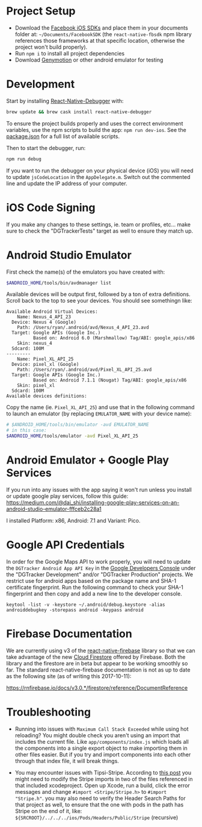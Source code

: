 # Project Setup

- Download the [Facebook iOS SDKs](https://developers.facebook.com/docs/ios/) and place them in your documents folder at: `~/Documents/FacebookSDK` (the `react-native-fbsdk` npm library references those frameworks at that specific location, otherwise the project won't build properly).
- Run `npm i` to install all project dependencies
- Download [Genymotion](https://www.genymotion.com/) or other android emulator for testing

# Development

Start by installing [React-Native-Debugger](https://github.com/jhen0409/react-native-debugger) with:

```bash
brew update && brew cask install react-native-debugger
```

To ensure the project builds properly and uses the correct environment variables, use the npm scripts to build the app: `npm run dev-ios`. See the [package.json](./package.json) for a full list of available scripts.

Then to start the debugger, run:

```bash
npm run debug
```

If you want to run the debugger on your physical device (iOS) you will need to update `jsCodeLocation` in the `AppDelegate.m`. Switch out the commented line and update the IP address of your computer.

# iOS Code Signing

If you make any changes to these settings, ie. team or profiles, etc... make sure to check the "DGTrackerTests" target as well to ensure they match up.

# Android Studio Emulator

First check the name(s) of the emulators you have created with:

```bash
$ANDROID_HOME/tools/bin/avdmanager list
```

Available devices will be output first, followed by a ton of extra definitions. Scroll back to the top to see your devices. You should see somethingn like:

```
Available Android Virtual Devices:
    Name: Nexus_4_API_23
  Device: Nexus 4 (Google)
    Path: /Users/ryan/.android/avd/Nexus_4_API_23.avd
  Target: Google APIs (Google Inc.)
          Based on: Android 6.0 (Marshmallow) Tag/ABI: google_apis/x86
    Skin: nexus_4
  Sdcard: 100M
---------
    Name: Pixel_XL_API_25
  Device: pixel_xl (Google)
    Path: /Users/ryan/.android/avd/Pixel_XL_API_25.avd
  Target: Google APIs (Google Inc.)
          Based on: Android 7.1.1 (Nougat) Tag/ABI: google_apis/x86
    Skin: pixel_xl
  Sdcard: 100M
Available devices definitions:
```

Copy the name (ie. `Pixel_XL_API_25`) and use that in the following command to launch an emulator (by replacing `EMULATOR_NAME` with your device name):

```bash
# $ANDROID_HOME/tools/bin/emulator -avd EMULATOR_NAME
# in this case:
$ANDROID_HOME/tools/emulator -avd Pixel_XL_API_25
```

# Android Emulator + Google Play Services

If you run into any issues with the app saying it won't run unless you install or update google play services, follow this guide: https://medium.com/@dai_shi/installing-google-play-services-on-an-android-studio-emulator-fffceb2c28a1

I installed Platform: x86, Android: 7.1 and Variant: Pico.

# Google API Credentials

In order for the Google Maps API to work properly, you will need to update the `DGTracker Android App API Key` in the [Google Developers Console](https://console.developers.google.com/apis/credentials/) under the "DGTracker Development" and/or "DGTracker Production" projects. We restrict use for android apps based on the package name and SHA-1 certificate fingerprint. Run the following command to check your SHA-1 fingerprint and then copy and add a new line to the developer console.

```
keytool -list -v -keystore ~/.android/debug.keystore -alias androiddebugkey -storepass android -keypass android
```

# Firebase Documentation

We are currently using v3 of the [react-native-firebase](https://github.com/invertase/react-native-firebase) library so that we can take advantage of the new [Cloud Firestore](https://firebase.google.com/docs/firestore/) offered by Firebase. Both the library and the firestore are in beta but appear to be working smoothly so far. The standard react-native-firebase documentation is not as up to date as the following site (as of writing this 2017-10-11):

https://rnfirebase.io/docs/v3.0.*/firestore/reference/DocumentReference

# Troubleshooting

- Running into issues with `Maximum Call Stack Exceeded` while using hot reloading? You might double check you aren't using an import that includes the current file. Like `app/components/index.js` which loads all the components into a single export object to make importing them in other files easier. But if you try and import components into each other through that index file, it will break things.

- You may encounter issues with Tipsi-Stripe. According to [this post](https://github.com/tipsi/tipsi-stripe/issues/131) you might need to modify the Stripe imports in two of the files referenced in that included xcodeproject. Open up Xcode, run a build, click the error messages and change `#import <Stripe/Stripe.h>` to `#import "Stripe.h"`. you may also need to verify the Header Search Paths for that project as well, to ensure that the one with pods in the path has Stripe on the end of it, like: `${SRCROOT}/../../../ios/Pods/Headers/Public/Stripe` (recursive)
